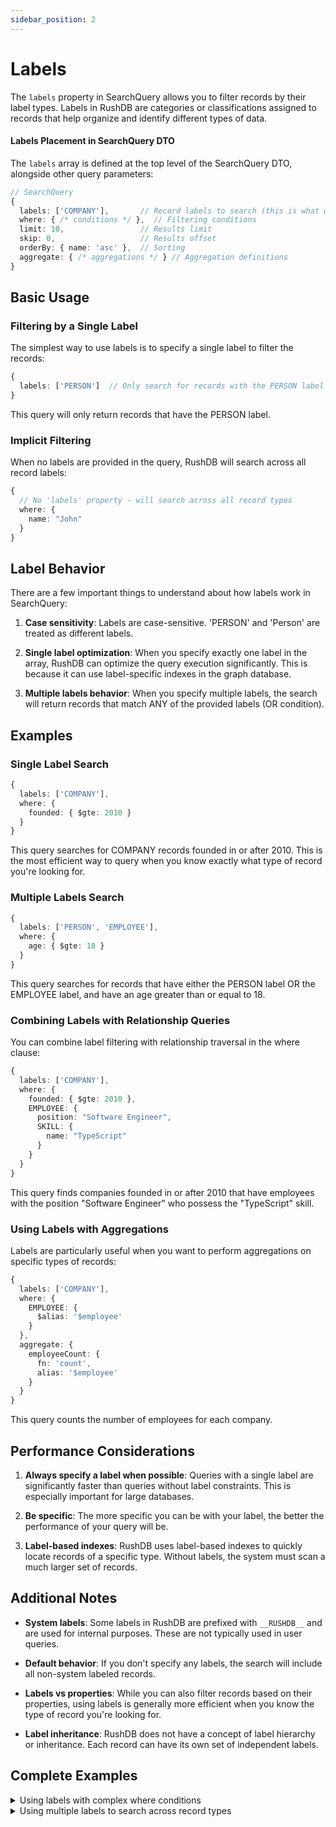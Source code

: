 ```yaml
---
sidebar_position: 2
---
```


# Labels

The `labels` property in SearchQuery allows you to filter records by their label types. Labels in RushDB are categories or classifications assigned to records that help organize and identify different types of data.

#### Labels Placement in SearchQuery DTO

The `labels` array is defined at the top level of the SearchQuery DTO, alongside other query parameters:

```typescript
// SearchQuery
{
  labels: ['COMPANY'],       // Record labels to search (this is what we focus on)
  where: { /* conditions */ },  // Filtering conditions
  limit: 10,                 // Results limit
  skip: 0,                   // Results offset
  orderBy: { name: 'asc' },  // Sorting
  aggregate: { /* aggregations */ } // Aggregation definitions
}
```

## Basic Usage

### Filtering by a Single Label

The simplest way to use labels is to specify a single label to filter the records:

```typescript
{
  labels: ['PERSON']  // Only search for records with the PERSON label
}
```

This query will only return records that have the PERSON label.

### Implicit Filtering

When no labels are provided in the query, RushDB will search across all record labels:

```typescript
{
  // No 'labels' property - will search across all record types
  where: {
    name: "John"
  }
}
```

## Label Behavior

There are a few important things to understand about how labels work in SearchQuery:

1. **Case sensitivity**: Labels are case-sensitive. 'PERSON' and 'Person' are treated as different labels.

2. **Single label optimization**: When you specify exactly one label in the array, RushDB can optimize the query execution significantly. This is because it can use label-specific indexes in the graph database.

3. **Multiple labels behavior**: When you specify multiple labels, the search will return records that match ANY of the provided labels (OR condition).

## Examples

### Single Label Search

```typescript
{
  labels: ['COMPANY'],
  where: {
    founded: { $gte: 2010 }
  }
}
```

This query searches for COMPANY records founded in or after 2010. This is the most efficient way to query when you know exactly what type of record you're looking for.

### Multiple Labels Search

```typescript
{
  labels: ['PERSON', 'EMPLOYEE'],
  where: {
    age: { $gte: 18 }
  }
}
```

This query searches for records that have either the PERSON label OR the EMPLOYEE label, and have an age greater than or equal to 18.

### Combining Labels with Relationship Queries

You can combine label filtering with relationship traversal in the where clause:

```typescript
{
  labels: ['COMPANY'],
  where: {
    founded: { $gte: 2010 },
    EMPLOYEE: {
      position: "Software Engineer",
      SKILL: {
        name: "TypeScript"
      }
    }
  }
}
```

This query finds companies founded in or after 2010 that have employees with the position "Software Engineer" who possess the "TypeScript" skill.

### Using Labels with Aggregations

Labels are particularly useful when you want to perform aggregations on specific types of records:

```typescript
{
  labels: ['COMPANY'],
  where: {
    EMPLOYEE: {
      $alias: '$employee'
    }
  },
  aggregate: {
    employeeCount: {
      fn: 'count',
      alias: '$employee'
    }
  }
}
```

This query counts the number of employees for each company.

## Performance Considerations

1. **Always specify a label when possible**: Queries with a single label are significantly faster than queries without label constraints. This is especially important for large databases.

2. **Be specific**: The more specific you can be with your label, the better the performance of your query will be.

3. **Label-based indexes**: RushDB uses label-based indexes to quickly locate records of a specific type. Without labels, the system must scan a much larger set of records.

## Additional Notes

- **System labels**: Some labels in RushDB are prefixed with `__RUSHDB__` and are used for internal purposes. These are not typically used in user queries.

- **Default behavior**: If you don't specify any labels, the search will include all non-system labeled records.

- **Labels vs properties**: While you can also filter records based on their properties, using labels is generally more efficient when you know the type of record you're looking for.

- **Label inheritance**: RushDB does not have a concept of label hierarchy or inheritance. Each record can have its own set of independent labels.

## Complete Examples

<details>
<summary>Using labels with complex where conditions</summary>

```typescript
{
  labels: ['PRODUCT'],
  where: {
    price: { $gte: 100, $lte: 500 },
    inStock: true,
    CATEGORY: {
      name: { $in: ["Electronics", "Computers"] }
    },
    REVIEW: {
      $alias: '$review',
      rating: { $gte: 4 }
    }
  },
  aggregate: {
    avgRating: {
      fn: 'avg',
      field: 'rating',
      alias: '$review',
      precision: 1
    }
  },
  orderBy: { price: 'desc' },
  limit: 20
}
```

This example searches for PRODUCT records with a price between 100 and 500 that are in stock, belong to either the "Electronics" or "Computers" category, and have reviews with ratings of at least 4. It also calculates the average rating for each product, sorts the results by price in descending order, and limits the results to 20 records.
</details>

<details>
<summary>Using multiple labels to search across record types</summary>

```typescript
{
  labels: ['ARTICLE', 'BLOG_POST', 'NEWS'],
  where: {
    published: true,
    $or: [
      { title: { $contains: "AI" } },
      { content: { $contains: "artificial intelligence" } }
    ],
    AUTHOR: {
      $alias: '$author',
      reputation: { $gte: 100 }
    }
  },
  orderBy: { publishedAt: 'desc' },
  limit: 50,
  aggregate: {
    authorName: '$author.name'
  }
}
```

This example searches across three types of content records (ARTICLE, BLOG_POST, and NEWS) that are published and contain either "AI" in the title or "artificial intelligence" in the content, written by authors with a reputation of at least 100. It retrieves the author's name for each record, sorts the results by publication date in descending order, and limits the results to 50 records.
</details>